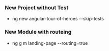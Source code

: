### New Project without Test
- ng new angular-tour-of-heroes --skip-tests 
### New Module with routeing
- ng g m landing-page --routing=true

